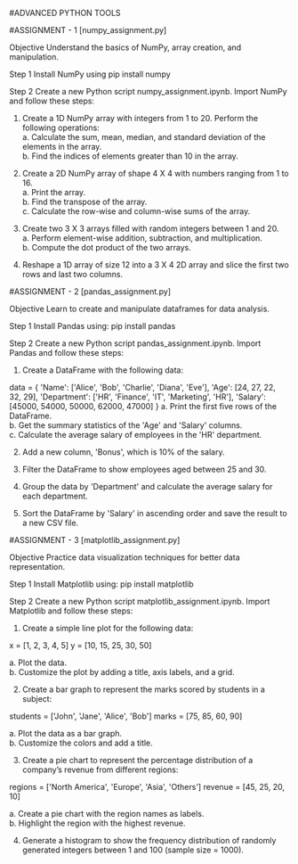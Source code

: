 #ADVANCED PYTHON TOOLS

#ASSIGNMENT - 1 [numpy_assignment.py]

Objective Understand the basics of NumPy, array creation, and manipulation.

Step 1 Install NumPy using
pip install numpy

Step 2 Create a new Python script numpy_assignment.ipynb. Import NumPy and follow these steps:  

1. Create a 1D NumPy array with integers from 1 to 20. Perform the following operations:  
  a. Calculate the sum, mean, median, and standard deviation of the elements in the array.  
  b. Find the indices of elements greater than 10 in the array.  

2. Create a 2D NumPy array of shape 4 X 4 with numbers ranging from 1 to 16.  
  a. Print the array.  
  b. Find the transpose of the array.  
  c. Calculate the row-wise and column-wise sums of the array.  

3. Create two 3 X 3 arrays filled with random integers between 1 and 20.  
  a. Perform element-wise addition, subtraction, and multiplication.  
  b. Compute the dot product of the two arrays.  

4. Reshape a 1D array of size 12 into a 3 X 4 2D array and slice the first two rows and last two columns.  

#ASSIGNMENT - 2 [pandas_assignment.py]

Objective Learn to create and manipulate dataframes for data analysis.  

Step 1 Install Pandas using:
pip install pandas

Step 2 Create a new Python script pandas_assignment.ipynb. Import Pandas and follow these steps:  


1. Create a DataFrame with the following data:  
  
  data = {
      'Name': ['Alice', 'Bob', 'Charlie', 'Diana', 'Eve'],
      'Age': [24, 27, 22, 32, 29],
      'Department': ['HR', 'Finance', 'IT', 'Marketing', 'HR'],
      'Salary': [45000, 54000, 50000, 62000, 47000]
  }
  a. Print the first five rows of the DataFrame.  
  b. Get the summary statistics of the 'Age' and 'Salary' columns.  
  c. Calculate the average salary of employees in the 'HR' department.  


2. Add a new column, 'Bonus', which is 10% of the salary.  

3. Filter the DataFrame to show employees aged between 25 and 30.  

4. Group the data by 'Department' and calculate the average salary for each department.  

5. Sort the DataFrame by 'Salary' in ascending order and save the result to a new CSV file.  

#ASSIGNMENT - 3 [matplotlib_assignment.py]

Objective Practice data visualization techniques for better data representation.  

Step 1 Install Matplotlib using:
pip install matplotlib

Step 2 Create a new Python script matplotlib_assignment.ipynb. Import Matplotlib and follow these steps:  

1. Create a simple line plot for the following data:
  
  x = [1, 2, 3, 4, 5]
  y = [10, 15, 25, 30, 50]
  
  a. Plot the data.  
  b. Customize the plot by adding a title, axis labels, and a grid.  

2. Create a bar graph to represent the marks scored by students in a subject:  
  
  students = ['John', 'Jane', 'Alice', 'Bob']
  marks = [75, 85, 60, 90]
  
  a. Plot the data as a bar graph.  
  b. Customize the colors and add a title.  

3. Create a pie chart to represent the percentage distribution of a company’s revenue from different regions:  
  
  regions = ['North America', 'Europe', 'Asia', 'Others']
  revenue = [45, 25, 20, 10]
  
  a. Create a pie chart with the region names as labels.  
  b. Highlight the region with the highest revenue.  

4. Generate a histogram to show the frequency distribution of randomly generated integers between 1 and 100 (sample size = 1000).  
